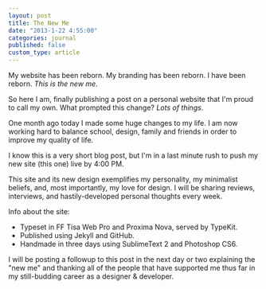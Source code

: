 ```yaml
---
layout: post
title: The New Me
date: "2013-1-22 4:55:00"
categories: journal
published: false
custom_type: article
---
```

My website has been reborn. My branding has been reborn. I have been reborn. *This is the new me*.

So here I am, finally publishing a post on a personal website that I'm proud to call my own. What prompted this change? *Lots of things*.

One month ago today I made some huge changes to my life. I am now working hard to balance school, design, family and friends in order to improve my quality of life.

I know this is a very short blog post, but I'm in a last minute rush to push my new site (this one) live by 4:00 PM.

This site and its new design exemplifies my personality, my minimalist beliefs, and, most importantly, my love for design. I will be sharing reviews, interviews, and hastily-developed personal thoughts every week.

Info about the site:

+ Typeset in FF Tisa Web Pro and Proxima Nova, served by TypeKit.
+ Published using Jekyll and GitHub.
+ Handmade in three days using SublimeText 2 and Photoshop CS6.

I will be posting a followup to this post in the next day or two explaining the "new me" and thanking all of the people that have supported me thus far in my still-budding career as a designer & developer.